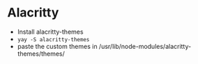 # Alacritty 

- Install alacritty-themes
- ```yay -S alacritty-themes```
- paste the custom themes in /usr/lib/node-modules/alacritty-themes/themes/

